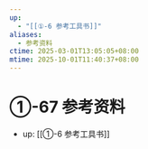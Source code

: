 ```yaml
---
up:
  - "[[①-6 参考工具书]]"
aliases:
  - 参考资料
ctime: 2025-03-01T13:05:05+08:00
mtime: 2025-10-01T11:40:37+08:00
---
```


# ①-67 参考资料

- up: [[①-6 参考工具书]]
